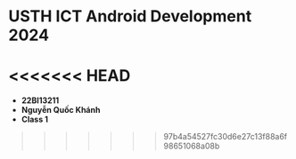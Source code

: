 USTH ICT Android Development 2024
========================================

<<<<<<< HEAD
=======
* **22BI13211**
* **Nguyễn Quốc Khánh**
* **Class 1**
>>>>>>> 97b4a54527fc30d6e27c13f88a6f98651068a08b
